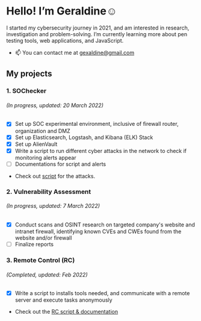 # Hello! I’m Geraldine☺️

I started my cybersecurity journey in 2021, and am interested in research, investigation and problem-solving.
I’m currently learning more about pen testing tools, web applications, and JavaScript.

- 📫 You can contact me at gexaldine@gmail.com
## My projects
### 1. SOChecker

###### (In progress, updated: 20 March 2022) <br />
- [x] Set up SOC experimental environment, inclusive of firewall router, organization and DMZ<br />
- [x] Set up Elasticsearch, Logstash, and Kibana (ELK) Stack <br />
- [x] Set up AlienVault <br />
- [x] Write a script to run different cyber attacks in the network to check if monitoring alerts appear <br />
- [ ] Documentations for script and alerts
- Check out [script](https://github.com/snowenya/SOChecker) for the attacks.

### 2. Vulnerability Assessment
###### (In progress, updated: 7 March 2022) <br />
- [x] Conduct scans and OSINT research on targeted company's website and intranet firewall, identifying known CVEs and CWEs found from the website and/or firewall
- [ ] Finalize reports<br />

### 3. Remote Control (RC)
###### (Completed, updated: Feb 2022)
- [x] Write a script to installs tools needed, and communicate with a remote server and execute tasks anonymously
- Check out the [RC script & documentation](https://github.com/snowenya/Remote_Control)


